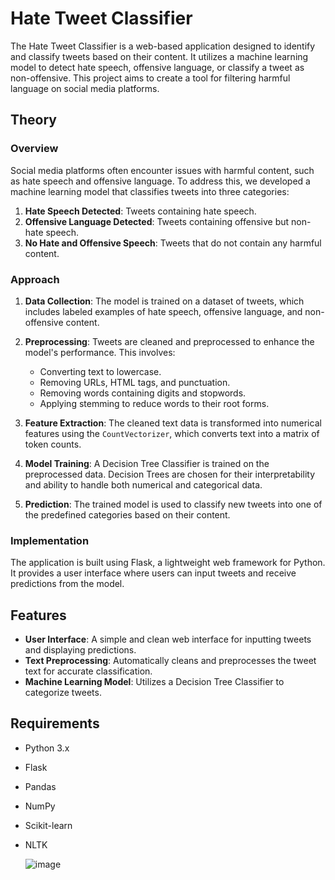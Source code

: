 # Hate Tweet Classifier

The Hate Tweet Classifier is a web-based application designed to identify and classify tweets based on their content. It utilizes a machine learning model to detect hate speech, offensive language, or classify a tweet as non-offensive. This project aims to create a tool for filtering harmful language on social media platforms.

## Theory

### Overview

Social media platforms often encounter issues with harmful content, such as hate speech and offensive language. To address this, we developed a machine learning model that classifies tweets into three categories:
1. **Hate Speech Detected**: Tweets containing hate speech.
2. **Offensive Language Detected**: Tweets containing offensive but non-hate speech.
3. **No Hate and Offensive Speech**: Tweets that do not contain any harmful content.

### Approach

1. **Data Collection**: The model is trained on a dataset of tweets, which includes labeled examples of hate speech, offensive language, and non-offensive content.

2. **Preprocessing**: Tweets are cleaned and preprocessed to enhance the model's performance. This involves:
   - Converting text to lowercase.
   - Removing URLs, HTML tags, and punctuation.
   - Removing words containing digits and stopwords.
   - Applying stemming to reduce words to their root forms.

3. **Feature Extraction**: The cleaned text data is transformed into numerical features using the `CountVectorizer`, which converts text into a matrix of token counts.

4. **Model Training**: A Decision Tree Classifier is trained on the preprocessed data. Decision Trees are chosen for their interpretability and ability to handle both numerical and categorical data.

5. **Prediction**: The trained model is used to classify new tweets into one of the predefined categories based on their content.

### Implementation

The application is built using Flask, a lightweight web framework for Python. It provides a user interface where users can input tweets and receive predictions from the model.

## Features

- **User Interface**: A simple and clean web interface for inputting tweets and displaying predictions.
- **Text Preprocessing**: Automatically cleans and preprocesses the tweet text for accurate classification.
- **Machine Learning Model**: Utilizes a Decision Tree Classifier to categorize tweets.

## Requirements

- Python 3.x
- Flask
- Pandas
- NumPy
- Scikit-learn
- NLTK

  ![image](https://github.com/user-attachments/assets/80773076-1cd9-4cd2-986d-015c51253a9c)

